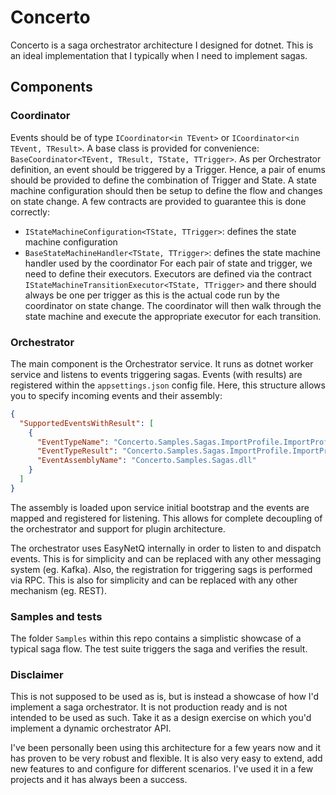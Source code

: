 Concerto
==========

Concerto is a saga orchestrator architecture I designed for dotnet. This is an ideal implementation that I typically when I need to implement sagas.

## Components

### Coordinator
Events should be of type `ICoordinator<in TEvent>` or `ICoordinator<in TEvent, TResult>`. A base class is provided for convenience: `BaseCoordinator<TEvent, TResult, TState, TTrigger>`.
As per Orchestrator definition, an event should be triggered by a Trigger. Hence, a pair of enums should be provided to define the combination of Trigger and State. A state machine
configuration should then be setup to define the flow and changes on state change. A few contracts are provided to guarantee this is done correctly:
 * `IStateMachineConfiguration<TState, TTrigger>`: defines the state machine configuration
 * `BaseStateMachineHandler<TState, TTrigger>`: defines the state machine handler used by the coordinator
For each pair of state and trigger, we need to define their executors. Executors are defined via the contract `IStateMachineTransitionExecutor<TState, TTrigger>` and there should always
be one per trigger as this is the actual code run by the coordinator on state change. The coordinator will then walk through the state machine and execute the appropriate executor for
each transition.

### Orchestrator
The main component is the Orchestrator service. It runs as dotnet worker service and listens to events triggering sagas. Events (with results) are registered within
the `appsettings.json` config file. Here, this structure allows you to specify incoming events and their assembly:
```json
{
  "SupportedEventsWithResult": [
    {
      "EventTypeName": "Concerto.Samples.Sagas.ImportProfile.ImportProfileSagaEvent",
      "EventTypeResult": "Concerto.Samples.Sagas.ImportProfile.ImportProfileResponse",
      "EventAssemblyName": "Concerto.Samples.Sagas.dll"
    }
  ]
}
```
The assembly is loaded upon service initial bootstrap and the events are mapped and registered for listening. This allows for complete decoupling of the orchestrator and support for
plugin architecture.

The orchestrator uses EasyNetQ internally in order to listen to and dispatch events. This is for simplicity and can be replaced with any other messaging system (eg. Kafka). Also, the
registration for triggering sags is performed via RPC. This is also for simplicity and can be replaced with any other mechanism (eg. REST).

### Samples and tests
The folder `Samples` within this repo contains a simplistic showcase of a typical saga flow. The test suite triggers the saga and verifies the result.

### Disclaimer
This is not supposed to be used as is, but is instead a showcase of how I'd implement a saga orchestrator. It is not production ready and is not intended to be used as such. Take it as a
design exercise on which you'd implement a dynamic orchestrator API.

I've been personally been using this architecture for a few years now and it has proven to be very robust and flexible. It is also very easy to extend, add new features to and configure
for different scenarios. I've used it in a few projects and it has always been a success.